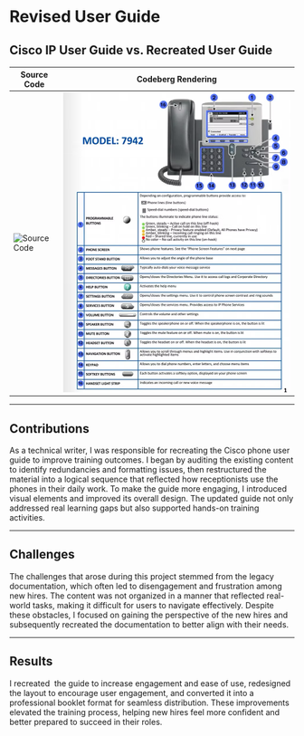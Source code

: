 # Revised User Guide

## Cisco IP User Guide vs. Recreated User Guide

| Source Code | Codeberg Rendering |
|-------------|--------------------|
| ![Source Code](Image1.png) | ![Codeberg Rendering](Project32.png) |

---

## Contributions
As a technical writer, I was responsible for recreating the Cisco phone user guide to improve training outcomes. I began by auditing the existing content to identify redundancies and formatting issues, then restructured the material into a logical sequence that reflected how receptionists use the phones in their daily work. To make the guide more engaging, I introduced visual elements and improved its overall design. The updated guide not only addressed real learning gaps but also supported hands-on training activities.

---

## Challenges
The challenges that arose during this project stemmed from the legacy documentation, which often led to disengagement and frustration among new hires. The content was not organized in a manner that reflected real-world tasks, making it difficult for users to navigate effectively. Despite these obstacles, I focused on gaining the perspective of the new hires and subsequently recreated the documentation to better align with their needs.​

---

## Results
I recreated  the guide to increase engagement and ease of use, redesigned the layout to encourage user engagement, and converted it into a professional booklet format for seamless distribution. These improvements elevated the training process, helping new hires feel more confident and better prepared to succeed in their roles.
